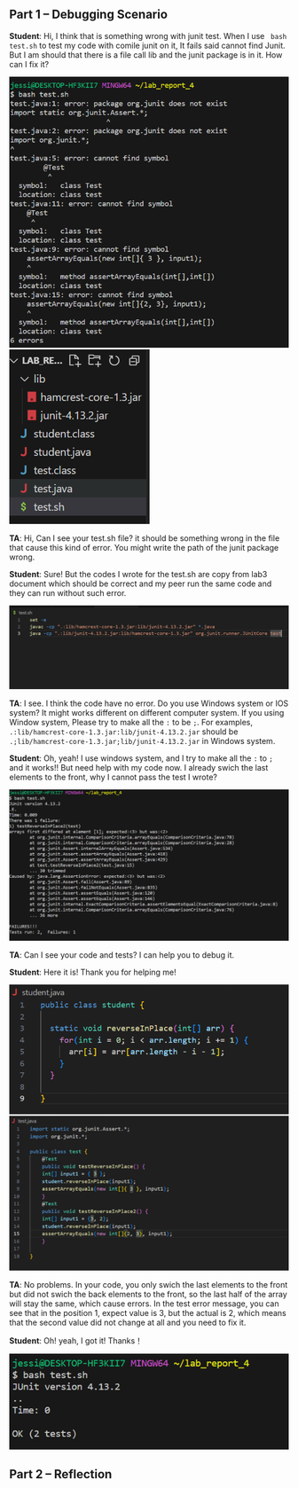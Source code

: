 ## Part 1 – Debugging Scenario
**Student**:
Hi, I think that is something wrong with junit test. When I use ` bash test.sh` to test my code with comile junit on it, It fails said cannot find Junit. But I am should that there is a file call lib and the junit package is in it. How can I fix it?

![image](junit.png)
![image](files.png)

**TA**:
Hi, Can I see your test.sh file? it should be something wrong in the file that cause this kind of error. You might write the path of the junit package wrong.

**Student**:
Sure! But the codes I wrote for the test.sh are copy from lab3 document which should be correct and my peer run the same code and they can run without such error. 

![image](test.shbefore.png)

**TA**:
I see. I think the code have no error. Do you use Windows system or IOS system? It might works different on different computer system. If you using Window system, Please try to make all the `:` to be `;`. For examples, `.:lib/hamcrest-core-1.3.jar:lib/junit-4.13.2.jar` should be `.;lib/hamcrest-core-1.3.jar;lib/junit-4.13.2.jar` in Windows system.

**Student**:
Oh, yeah! I use windows system, and I try to make all the  `:` to `;` and it works!! But need help with my code now. I already swich the last elements to the front, why I cannot pass the test I wrote?

![image](worksbutfails.png)

**TA**:
Can I see your code and tests? I can help you to debug it.

**Student**:
Here it is! Thank you for helping me!

![image](wrongcode.png)
![image](code.png)

**TA**:
No problems. In your code, you only swich the last elements to the front but did not swich the back elements to the front, so the last half of the array will stay the same, which cause errors. In the test error message, you can see that in the position 1, expect value is 3, but the actual is 2, which means that the second value did not change at all and you need to fix it.

**Student**:
Oh! yeah, I got it! Thanks！

![image](testpass.png)




## Part 2 – Reflection
